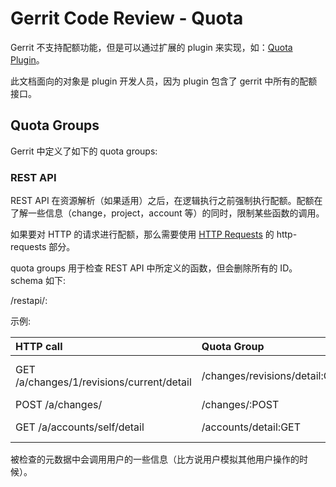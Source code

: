 # Gerrit Code Review - Quota

Gerrit 不支持配额功能，但是可以通过扩展的 plugin 来实现，如：[Quota Plugin](https://gerrit.googlesource.com/plugins/quota/)。

此文档面向的对象是 plugin 开发人员，因为 plugin 包含了 gerrit 中所有的配额接口。

## Quota Groups

Gerrit 中定义了如下的 quota groups:

### REST API

REST API 在资源解析（如果适用）之后，在逻辑执行之前强制执行配额。配额在了解一些信息（change，project，account 等）的同时，限制某些函数的调用。

如果要对 HTTP 的请求进行配额，那么需要使用 [HTTP Requests](quota.md) 的 http-requests 部分。

quota groups 用于检查 REST API 中所定义的函数，但会删除所有的 ID。schema 如下:

/restapi/<ENDPOINT>:<HTTP-METHOD>

示例:

|HTTP call                                 |Quota Group                    |Metadata
| :------| :------| :------|
|GET /a/changes/1/revisions/current/detail |/changes/revisions/detail:GET  |CurrentUser, Change.Id, Project.NameKey
|POST /a/changes/                          |/changes/:POST                 |CurrentUser
|GET /a/accounts/self/detail               |/accounts/detail:GET           |CurrentUser, Account.Id

被检查的元数据中会调用用户的一些信息（比方说用户模拟其他用户操作的时候）。

